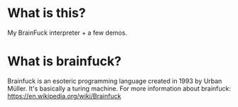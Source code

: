 # What is this?
My BrainFuck interpreter + a few demos. 

# What is brainfuck?
Brainfuck is an esoteric programming language created in 1993 by Urban Müller. It's basically a turing machine.
For more information about brainfuck: https://en.wikipedia.org/wiki/Brainfuck
